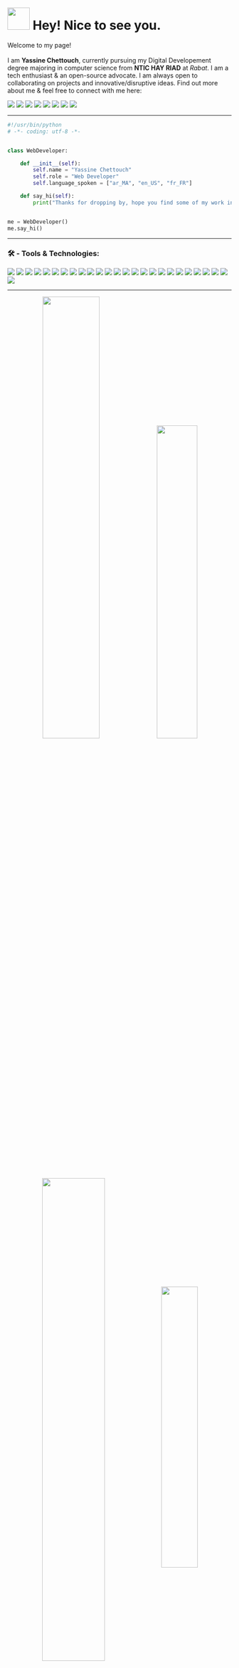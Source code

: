 # <img src='https://camo.githubusercontent.com/d3359cb00ab0b5ed8f2e1fe3fceb4fbaf3b614340f8c0db99c17b9f50b351770/68747470733a2f2f656d6f6a69732e736c61636b6d6f6a69732e636f6d2f656d6f6a69732f696d616765732f313533313834393433302f343234362f626c6f622d73756e676c61737365732e6769663f31353331383439343330' width='50'>  Hey! Nice to see you.

Welcome to my page! <br/>  
I am **Yassine Chettouch**, currently pursuing my Digital Developement degree majoring in computer science from **NTIC HAY RIAD** at *Rabat*. I am a tech enthusiast & an open-source advocate. I am always open to collaborating on projects and innovative/disruptive ideas. Find out more about me & feel free to connect with me here:
<p align='left'>
    <a href='https://twitter.com/Yassine_ct'><img src='https://img.shields.io/badge/Twitter-1DA1F2?style=for-the-badge&logo=twitter&logoColor=white'></a>
    <a href='mailto:yassine_ct@pm.me'><img src='https://img.shields.io/badge/ProtonMail-8B89CC?style=for-the-badge&logo=protonmail&logoColor=white'/></a>
    <a href='#'><img src='https://img.shields.io/badge/Facebook-1877F2?style=for-the-badge&logo=facebook&logoColor=white'/></a>
    <a href='#'><img src='https://img.shields.io/badge/Instagram-E4405F?style=for-the-badge&logo=instagram&logoColor=white'/></a>
    <a href='#'><img src='https://img.shields.io/badge/LinkedIn-0077B5?style=for-the-badge&logo=linkedin&logoColor=white'/></a>
    <a href='#'><img src='https://img.shields.io/badge/Codepen-000000?style=for-the-badge&logo=codepen&logoColor=white'/></a>
    <a href='#'><img src='https://img.shields.io/badge/Telegram-2CA5E0?style=for-the-badge&logo=telegram&logoColor=white'/></a>
    <a href='#'><img src='https://img.shields.io/badge/Behance-0054F7?style=for-the-badge&logo=behance&logoColor=white'/></a>
</p>

---
```python
#!/usr/bin/python
# -*- coding: utf-8 -*-


class WebDeveloper:

    def __init__(self):
        self.name = "Yassine Chettouch"
        self.role = "Web Developer"
        self.language_spoken = ["ar_MA", "en_US", "fr_FR"]

    def say_hi(self):
        print("Thanks for dropping by, hope you find some of my work interesting.")


me = WebDeveloper()
me.say_hi()
```
---
### 🛠 - Tools & Technologies:

![](https://img.shields.io/badge/mac%20os-000000?style=for-the-badge&logo=apple&logoColor=white)
![](https://img.shields.io/badge/Windows-0078D6?style=for-the-badge&logo=windows&logoColor=white)
![](https://img.shields.io/badge/Notion-000000?style=for-the-badge&logo=notion&logoColor=white)
![](https://img.shields.io/badge/Python-FFD43B?style=for-the-badge&logo=python&logoColor=blue)
![](https://img.shields.io/badge/PHP-777BB4?style=for-the-badge&logo=php&logoColor=white)
![](https://img.shields.io/badge/GIT-E44C30?style=for-the-badge&logo=git&logoColor=white)
![](https://img.shields.io/badge/json-5E5C5C?style=for-the-badge&logo=json&logoColor=white)
![](https://img.shields.io/badge/JavaScript-323330?style=for-the-badge&logo=javascript&logoColor=F7DF1E)
![](https://img.shields.io/badge/HTML5-E34F26?style=for-the-badge&logo=html5&logoColor=white)
![](https://img.shields.io/badge/CSS3-1572B6?style=for-the-badge&logo=css3&logoColor=white)
![](https://img.shields.io/badge/Visual_Studio-5C2D91?style=for-the-badge&logo=visual%20studio&logoColor=white)
![](https://img.shields.io/badge/Google_chrome-4285F4?style=for-the-badge&logo=Google-chrome&logoColor=white)
![](https://img.shields.io/badge/Safari-FF1B2D?style=for-the-badge&logo=Safari&logoColor=white)
![](https://img.shields.io/badge/PyCharm-000000.svg?&style=for-the-badge&logo=PyCharm&logoColor=white)
![](https://img.shields.io/badge/React-20232A?style=for-the-badge&logo=react&logoColor=61DAFB)
![](https://img.shields.io/badge/npm-CB3837?style=for-the-badge&logo=npm&logoColor=white)
![](https://img.shields.io/badge/jQuery-0769AD?style=for-the-badge&logo=jquery&logoColor=white)
![](https://img.shields.io/badge/firebase-ffca28?style=for-the-badge&logo=firebase&logoColor=black)
![](https://img.shields.io/badge/Bootstrap-563D7C?style=for-the-badge&logo=bootstrap&logoColor=white)
![](https://img.shields.io/badge/Babel-F9DC3E?style=for-the-badge&logo=babel&logoColor=white)
![](https://img.shields.io/badge/pypi-3775A9?style=for-the-badge&logo=pypi&logoColor=white)
![](https://img.shields.io/badge/React_Router-CA4245?style=for-the-badge&logo=react-router&logoColor=white)
![](https://img.shields.io/badge/Sass-CC6699?style=for-the-badge&logo=sass&logoColor=white)
![](https://img.shields.io/badge/ThreeJs-black?style=for-the-badge&logo=three.js&logoColor=white)
![](https://img.shields.io/badge/Vite-B73BFE?style=for-the-badge&logo=vite&logoColor=FFD62E)
![](https://img.shields.io/badge/Xampp-F37623?style=for-the-badge&logo=xampp&logoColor=white)

---

<p align="center" width:'100%'> 
    <img width='50.5%'  src="https://github-readme-stats-beta-seven-64.vercel.app/api?username=yassine-ct&count_private=true&show_icons=true&custom_title=Yassine's%20Github%20Stats:&theme=dark&bg_color=70,000,050505&border_radius=5&hide_border=true&include_all_commits=false"/>
    <img width='42.5%'  src="https://github-readme-stats-beta-seven-64.vercel.app/api/top-langs/?username=yassine-ct&layout=compact&theme=dark&bg_color=70,050505,000&border_radius=5&hide_border=true"/>
</p>


<p align='center' width:'100%'>
    <img align="center" width='52.75%'   src="https://github-readme-stats-beta-seven-64.vercel.app/api/wakatime?username=yassine_ct&theme=dark&bg_color=70,050505,000&border_radius=5&hide_border=true" />
    <img align="center" width='40.25%'   src="https://github-readme-streak-stats.herokuapp.com?user=yassine-ct&theme=highcontrast&border_radius=5&hide_border=true&date_format=M%20j%5B%2C%20Y%5D"/>
</p>




### 💻 - Check Out My Repos ⬇️:
<div align='center'>
    <a href="https://github.com/yassine-ct/MonCV---My-Portfolio">
      <img align="center" width='46.5%' src="https://github-readme-stats-beta-seven-64.vercel.app/api/pin/?username=yassine-ct&repo=MonCV---My-Portfolio&theme=dark&bg_color=70,050505,000&border_radius=5&hide_border=true" />
    </a>
    <a href="https://github.com/yassine-ct/MonCV---My-Portfolio">
      <img align="center" width='46.5%' src="https://github-readme-stats-beta-seven-64.vercel.app/api/pin/?username=yassine-ct&repo=QLF-&theme=dark&bg_color=70,050505,000&border_radius=5&hide_border=true"" />
    </a>
</div>



